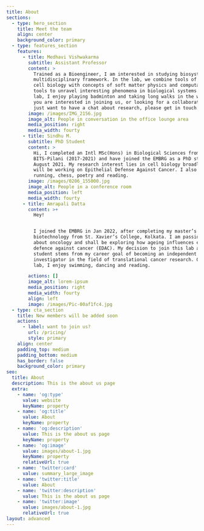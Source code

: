 ```yaml
---
title: About
sections:
  - type: hero_section
    title: Meet the team
    align: center
    background_color: primary
  - type: features_section
    features:
      - title: Medhavi Vishwakarma
        subtitle: Assistant Professor
        content: >
          Trained as a Bioengineer, I am interested in studying biosystems in a
          multidisciplinary framework. In the lab, we combine tools of applied
          cell biology with concepts of soft matter physics and computational
          tools to unravel interesting phenomena in biological systems. Outside
          lab, I enjoy playing badminton and taking long walks in the woods. If
          you are interested in joining us, or looking for a collaboration, or
          just want to have a chat about research, please get in touch.
        image: /images/IMG_2156.jpg
        image_alt: People in conversation in the office lounge area
        media_position: right
        media_width: fourty
      - title: Sindhu M.
        subtitle: PhD Student
        content: >
          Hi, I completed an Intl MSc(Hons) in Biological Sciences from
          BITS-Pilani (2017-2021) and have joined the EMBRG as a PhD student in
          August 2021. My research interest lies in cell biology broadly, and I
          will be working on Epithelial Defense Against Cancer. I also enjoy
          running, chess, poetry and reading.
        image: /images/0206_155000.jpg
        image_alt: People in a conference room
        media_position: left
        media_width: fourty
      - title: Amrapali Datta
        content: >+
          Hey!


          I joined the EMBRG in Jan 2022, after completing my master’s in
          biotechnology from St. Xavier’s College, Kolkata. I am passionate
          about oncology and shall be exploring how ageing influences epithelial
          defence against cancer (EDAC). My decision to join this lab as a Ph.D
          student stems from my career goal of becoming an independent
          investigator in the field of translational cancer research. Outside
          lab, I enjoy swimming, dancing and reading.

        actions: []
        image_alt: lorem-ipsum
        media_position: right
        media_width: fourty
        align: left
        image: /images/Pic-00af1fc4.jpg
  - type: cta_section
    title: New members will be added soon
    actions:
      - label: want to join us?
        url: /pricing/
        style: primary
    align: center
    padding_top: medium
    padding_bottom: medium
    has_border: false
    background_color: primary
seo:
  title: About
  description: This is the about us page
  extra:
    - name: 'og:type'
      value: website
      keyName: property
    - name: 'og:title'
      value: About
      keyName: property
    - name: 'og:description'
      value: This is the about us page
      keyName: property
    - name: 'og:image'
      value: images/about-1.jpg
      keyName: property
      relativeUrl: true
    - name: 'twitter:card'
      value: summary_large_image
    - name: 'twitter:title'
      value: About
    - name: 'twitter:description'
      value: This is the about us page
    - name: 'twitter:image'
      value: images/about-1.jpg
      relativeUrl: true
layout: advanced
---
```

